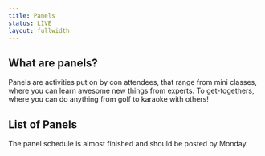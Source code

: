 ```yaml
---
title: Panels
status: LIVE
layout: fullwidth
---
```


<div class="one-full bg-one">
<div class="page-wrapper">

## What are panels?

Panels are activities put on by con attendees, that range from mini classes, where you can learn awesome new things from experts. To get-togethers, where you can do anything from golf to karaoke with others!

</div>
</div>

<!--

<div class="one-full bg-two">
<div class="page-wrapper">

## Want to host a panel?

Excellent! BLFC is highly dependent on amazing individuals, like yourself, to run panels. You can <a href="/host-an-event/">signup here</a>!

</div>
</div>
-->


<div class="one-full bg-three">
<div class="page-wrapper">

## List of Panels

The panel schedule is almost finished and should be posted by Monday.

</div>
</div>
